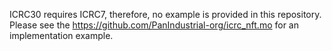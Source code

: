 ICRC30 requires ICRC7, therefore, no example is provided in this repository. Please see the https://github.com/PanIndustrial-org/icrc_nft.mo for an implementation example.